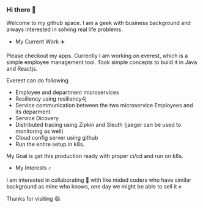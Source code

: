 ### Hi there 👋
Welcome to my github space. I am a geek with business background and always interested in solving real life problems.

* My Current Work ✈️

Please checkout my apps. 
Currently I am working on everest, which is a simple employee management tool.
Took simple concepts to build it in Java and Reactjs.

Everest can do following
 - Employee and department microservices
 - Resiliency using resiliency4j
 - Service communication between the two microservice Employees and its deparment
 - Service Dicovery
 - Distributed tracing using Zipkin and Sleuth (jaeger can be used to monitoring as well)
 - Cloud config server using github
 - Run the entire setup in k8s.


My Goal is get this production ready with proper ci/cd and run on k8s.

- My Interests ⤴️

I am interested in collaborating 👬 with like mided coders who have similar background as mine
who knows, one day we might be able to sell it ✊

Thanks for visiting 😄.

<!--
**shkumar45/shkumar45** is a ✨ _special_ ✨ repository because its `README.md` (this file) appears on your GitHub profile.

Here are some ideas to get you started:

- 🔭 I’m currently working on ...
- 🌱 I’m currently learning ...
- 👯 I’m looking to collaborate on ...
- 🤔 I’m looking for help with ...
- 💬 Ask me about ...
- 📫 How to reach me: ...
- 😄 Pronouns: ...
- ⚡ Fun fact: ...
-->
